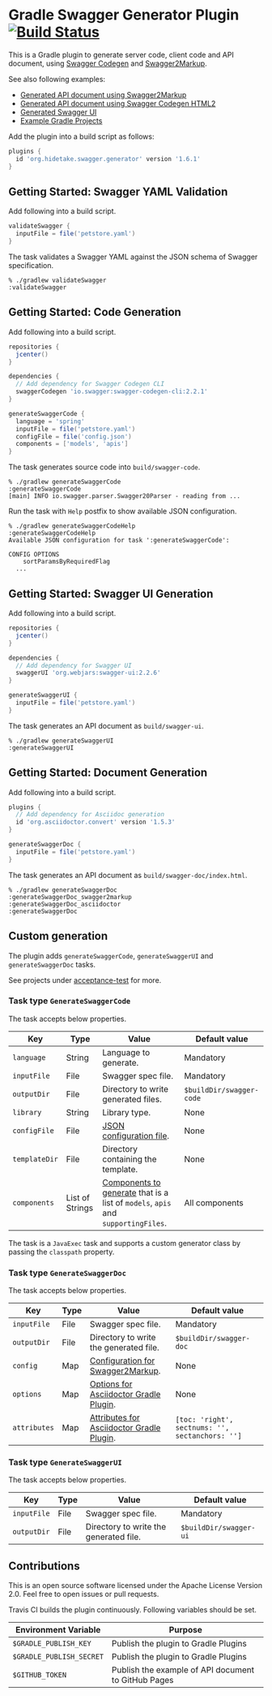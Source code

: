 Gradle Swagger Generator Plugin [![Build Status](https://travis-ci.org/int128/gradle-swagger-generator-plugin.svg?branch=master)](https://travis-ci.org/int128/gradle-swagger-generator-plugin)
=============================

This is a Gradle plugin to generate server code, client code and API document, using [Swagger Codegen](https://github.com/swagger-api/swagger-codegen) and [Swagger2Markup](https://github.com/Swagger2Markup/swagger2markup).

See also following examples:

- [Generated API document using Swagger2Markup](https://int128.github.io/gradle-swagger-generator-plugin/swagger-doc/)
- [Generated API document using Swagger Codegen HTML2](https://int128.github.io/gradle-swagger-generator-plugin/swagger-html/)
- [Generated Swagger UI](https://int128.github.io/gradle-swagger-generator-plugin/swagger-ui/)
- [Example Gradle Projects](acceptance-test/)

Add the plugin into a build script as follows:

```groovy
plugins {
  id 'org.hidetake.swagger.generator' version '1.6.1'
}
```


Getting Started: Swagger YAML Validation
----------------------------------------

Add following into a build script.

```groovy
validateSwagger {
  inputFile = file('petstore.yaml')
}
```

The task validates a Swagger YAML against the JSON schema of Swagger specification.

```
% ./gradlew validateSwagger
:validateSwagger
```


Getting Started: Code Generation
--------------------------------

Add following into a build script.

```groovy
repositories {
  jcenter()
}

dependencies {
  // Add dependency for Swagger Codegen CLI
  swaggerCodegen 'io.swagger:swagger-codegen-cli:2.2.1'
}

generateSwaggerCode {
  language = 'spring'
  inputFile = file('petstore.yaml')
  configFile = file('config.json')
  components = ['models', 'apis']
}
```

The task generates source code into `build/swagger-code`.

```
% ./gradlew generateSwaggerCode
:generateSwaggerCode
[main] INFO io.swagger.parser.Swagger20Parser - reading from ...
```

Run the task with `Help` postfix to show available JSON configuration.

```
% ./gradlew generateSwaggerCodeHelp
:generateSwaggerCodeHelp
Available JSON configuration for task ':generateSwaggerCode':

CONFIG OPTIONS
	sortParamsByRequiredFlag
  ...
```


Getting Started: Swagger UI Generation
--------------------------------------

Add following into a build script.

```groovy
repositories {
  jcenter()
}

dependencies {
  // Add dependency for Swagger UI
  swaggerUI 'org.webjars:swagger-ui:2.2.6'
}

generateSwaggerUI {
  inputFile = file('petstore.yaml')
}
```

The task generates an API document as `build/swagger-ui`.

```
% ./gradlew generateSwaggerUI
:generateSwaggerUI
```


Getting Started: Document Generation
------------------------------------

Add following into a build script.

```groovy
plugins {
  // Add dependency for Asciidoc generation
  id 'org.asciidoctor.convert' version '1.5.3'
}

generateSwaggerDoc {
  inputFile = file('petstore.yaml')
}
```

The task generates an API document as `build/swagger-doc/index.html`.

```
% ./gradlew generateSwaggerDoc
:generateSwaggerDoc_swagger2markup
:generateSwaggerDoc_asciidoctor
:generateSwaggerDoc
```


Custom generation
-----------------

The plugin adds `generateSwaggerCode`, `generateSwaggerUI` and `generateSwaggerDoc` tasks.

See projects under [acceptance-test](acceptance-test) for more.


### Task type `GenerateSwaggerCode`

The task accepts below properties.

Key           | Type              | Value                                   | Default value
--------------|-------------------|-----------------------------------------|--------------
`language`    | String            | Language to generate.                   | Mandatory
`inputFile`   | File              | Swagger spec file.                      | Mandatory
`outputDir`   | File              | Directory to write generated files.     | `$buildDir/swagger-code`
`library`     | String            | Library type.                           | None
`configFile`  | File              | [JSON configuration file](https://github.com/swagger-api/swagger-codegen#customizing-the-generator). | None
`templateDir` | File              | Directory containing the template.      | None
`components`  | List of Strings   | [Components to generate](https://github.com/swagger-api/swagger-codegen#selective-generation) that is a list of `models`, `apis` and `supportingFiles`. | All components

The task is a `JavaExec` task and supports a custom generator class by passing the `classpath` property.


### Task type `GenerateSwaggerDoc`

The task accepts below properties.

Key           | Type              | Value                                   | Default value
--------------|-------------------|-----------------------------------------|--------------
`inputFile`   | File              | Swagger spec file.                      | Mandatory
`outputDir`   | File              | Directory to write the generated file.  | `$buildDir/swagger-doc`
`config`      | Map               | [Configuration for Swagger2Markup](http://swagger2markup.github.io/swagger2markup/1.1.0/#_swagger2markup_properties). | None
`options`     | Map               | [Options for Asciidoctor Gradle Plugin](https://github.com/asciidoctor/asciidoctor-gradle-plugin#options--attributes). | None
`attributes`  | Map               | [Attributes for Asciidoctor Gradle Plugin](https://github.com/asciidoctor/asciidoctor-gradle-plugin#options--attributes). | `[toc: 'right', sectnums: '', sectanchors: '']`


### Task type `GenerateSwaggerUI`

The task accepts below properties.

Key           | Type              | Value                                   | Default value
--------------|-------------------|-----------------------------------------|--------------
`inputFile`   | File              | Swagger spec file.                      | Mandatory
`outputDir`   | File              | Directory to write the generated file.  | `$buildDir/swagger-ui`


Contributions
-------------

This is an open source software licensed under the Apache License Version 2.0.
Feel free to open issues or pull requests.

Travis CI builds the plugin continuously.
Following variables should be set.

Environment Variable        | Purpose
----------------------------|--------
`$GRADLE_PUBLISH_KEY`       | Publish the plugin to Gradle Plugins
`$GRADLE_PUBLISH_SECRET`    | Publish the plugin to Gradle Plugins
`$GITHUB_TOKEN`             | Publish the example of API document to GitHub Pages
